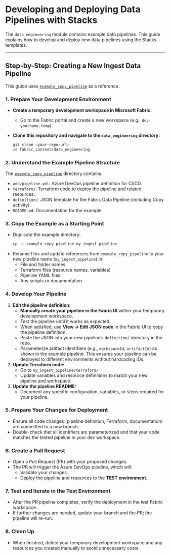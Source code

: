 # Developing and Deploying Data Pipelines with Stacks

The `data_engineering` module contains example data pipelines. This guide explains how to develop and deploy new data pipelines using the Stacks templates.

---

## Step-by-Step: Creating a New Ingest Data Pipeline

This guide uses [`example_copy_pipeline`](./example_copy_pipeline/) as a reference.

### 1. Prepare Your Development Environment

- **Create a temporary development workspace in Microsoft Fabric:**
  - Go to the Fabric portal and create a new workspace (e.g., `dev-yourname-temp`).

- **Clone this repository and navigate to the `data_engineering` directory:**
  ```sh
  git clone <your-repo-url>
  cd fabric_content/data_engineering
  ```

### 2. Understand the Example Pipeline Structure

The [`example_copy_pipeline`](./example_copy_pipeline/) directory contains:
- `ado/pipeline.yml`: Azure DevOps pipeline definition for CI/CD.
- `terraform/`: Terraform code to deploy the pipeline and related resources.
- `definition/`: JSON template for the Fabric Data Pipeline (including Copy activity).
- `README.md`: Documentation for the example.

### 3. Copy the Example as a Starting Point

- Duplicate the example directory:
  ```sh
  cp -r example_copy_pipeline my_ingest_pipeline
  ```
- Rename files and update references from `example_copy_pipeline` to your new pipeline name (`my_ingest_pipeline`) in:
  - File and folder names
  - Terraform files (resource names, variables)
  - Pipeline YAML files
  - Any scripts or documentation

### 4. Develop Your Pipeline

1. **Edit the pipeline definition:**
   - **Manually create your pipeline in the Fabric UI** within your temporary development workspace.
   - Test the pipeline until it works as expected.
   - When satisfied, use **View → Edit JSON code** in the Fabric UI to copy the pipeline definition.
   - Paste the JSON into your new pipeline’s `definition/` directory in the repo.
   - Parameterize artifact identifiers (e.g., `workspaceId`, `artifactId`) as shown in the example pipeline. This ensures your pipeline can be deployed to different environments without hardcoding IDs.
2. **Update Terraform code:**
   - Go to `my_ingest_pipeline/terraform/`
   - Update variables and resource definitions to match your new pipeline and workspace.
3. **Update the pipeline README:**
   - Document any specific configuration, variables, or steps required for your pipeline.

### 5. Prepare Your Changes for Deployment

- Ensure all code changes (pipeline definition, Terraform, documentation) are committed to a new branch.
- Double-check that all identifiers are parameterized and that your code matches the tested pipeline in your dev workspace.

### 6. Create a Pull Request

- Open a Pull Request (PR) with your proposed changes.
- The PR will trigger the Azure DevOps pipeline, which will:
  - Validate your changes.
  - Deploy the pipeline and resources to the **TEST environment**.

### 7. Test and Iterate in the Test Environment

- After the PR pipeline completes, verify the deployment in the test Fabric workspace.
- If further changes are needed, update your branch and the PR; the pipeline will re-run.

### 8. Clean Up

- When finished, delete your temporary development workspace and any resources you created manually to avoid unnecessary costs.
